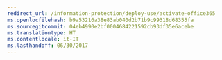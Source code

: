 ```yaml
---
redirect_url: /information-protection/deploy-use/activate-office365
ms.openlocfilehash: b9a53216a38e83ab040d2b71b9c99318d68355fa
ms.sourcegitcommit: 04eb4990e2bf0004684221592cb93df35e6acebe
ms.translationtype: HT
ms.contentlocale: it-IT
ms.lasthandoff: 06/30/2017
---
```

